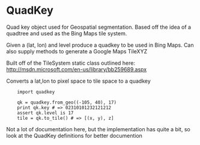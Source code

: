 QuadKey
=======

Quad key object used for Geospatial segmentation. Based off the idea of a quadtree and used as the Bing Maps tile system.

Given a (lat, lon) and level produce a quadkey to be used in Bing Maps.
Can also supply methods to generate a Google Maps TileXYZ

Built off of the TileSystem static class outlined here: http://msdn.microsoft.com/en-us/library/bb259689.aspx

Converts a lat,lon to pixel space to tile space to a quadkey 


		import quadkey

		qk = quadkey.from_geo((-105, 40), 17)
		print qk.key # => 02310101232121212 
		assert qk.level is 17
		tile = qk.to_tile() # => [(x, y), z]

Not a lot of documentation here, but the implementation has quite a bit, so look at the QuadKey definitions for better documention
